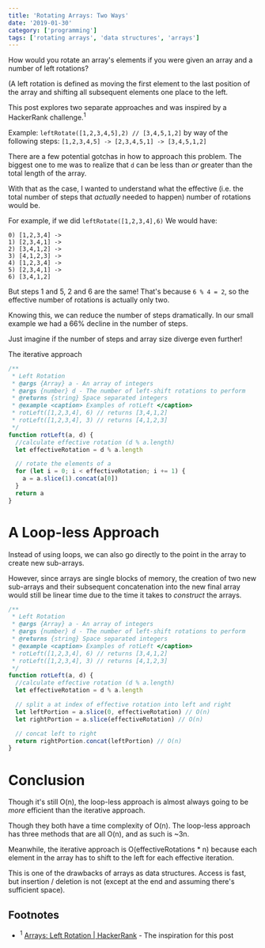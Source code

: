 ```yaml
---
title: 'Rotating Arrays: Two Ways'
date: '2019-01-30'
category: ['programming']
tags: ['rotating arrays', 'data structures', 'arrays']
---
```


How would you rotate an array's elements if you were given an array and a number of left rotations?

(A left rotation is defined as moving the first element to the last position of the array and shifting all subsequent elements one place to the left.

This post explores two separate approaches and was inspired by a HackerRank challenge.<sup>1</sup>

Example:
`leftRotate([1,2,3,4,5],2) // [3,4,5,1,2]`
by way of the following steps:
`[1,2,3,4,5] -> [2,3,4,5,1] -> [3,4,5,1,2]`

There are a few potential gotchas in how to approach this problem. The biggest one to me was to realize that `d` can be less than _or_ greater than the total length of the array.

With that as the case, I wanted to understand what the effective (i.e. the total number of steps that _actually_ needed to happen) number of rotations would be.

For example, if we did `leftRotate([1,2,3,4],6)`
We would have:

```
0) [1,2,3,4] ->
1) [2,3,4,1] ->
2) [3,4,1,2] ->
3) [4,1,2,3] ->
4) [1,2,3,4] ->
5) [2,3,4,1] ->
6) [3,4,1,2]
```

But steps 1 and 5, 2 and 6 are the same! That's because `6 % 4 = 2`, so the effective number of rotations is actually only two.

Knowing this, we can reduce the number of steps dramatically. In our small example we had a 66% decline in the number of steps.

Just imagine if the number of steps and array size diverge even further!

The iterative approach

```js
/**
 * Left Rotation
 * @args {Array} a - An array of integers
 * @args {number} d - The number of left-shift rotations to perform
 * @returns {string} Space separated integers
 * @example <caption> Examples of rotLeft </caption>
 * rotLeft([1,2,3,4], 6) // returns [3,4,1,2]
 * rotLeft([1,2,3,4], 3) // returns [4,1,2,3]
 */
function rotLeft(a, d) {
  //calculate effective rotation (d % a.length)
  let effectiveRotation = d % a.length

  // rotate the elements of a
  for (let i = 0; i < effectiveRotation; i += 1) {
    a = a.slice(1).concat(a[0])
  }
  return a
}
```

# A Loop-less Approach

Instead of using loops, we can also go directly to the point in the array to create new sub-arrays.

However, since arrays are single blocks of memory, the creation of two new sub-arrays and their subsequent concatenation into the new final array would still be linear time due to the time it takes to _construct_ the arrays.

```js
/**
 * Left Rotation
 * @args {Array} a - An array of integers
 * @args {number} d - The number of left-shift rotations to perform
 * @returns {string} Space separated integers
 * @example <caption> Examples of rotLeft </caption>
 * rotLeft([1,2,3,4], 6) // returns [3,4,1,2]
 * rotLeft([1,2,3,4], 3) // returns [4,1,2,3]
 */
function rotLeft(a, d) {
  //calculate effective rotation (d % a.length)
  let effectiveRotation = d % a.length

  // split a at index of effective rotation into left and right
  let leftPortion = a.slice(0, effectiveRotation) // O(n)
  let rightPortion = a.slice(effectiveRotation) // O(n)

  // concat left to right
  return rightPortion.concat(leftPortion) // O(n)
}
```

# Conclusion

Though it's still O(n), the loop-less approach is almost always going to be _more_ efficient than the iterative approach.

Though they both have a time complexity of O(n). The loop-less approach has three methods that are all O(n), and as such is ~3n.

Meanwhile, the iterative approach is O(effectiveRotations \* n) because each element in the array has to shift to the left for each effective iteration.

This is one of the drawbacks of arrays as data structures. Access is fast, but insertion / deletion is not (except at the end and assuming there's sufficient space).

## Footnotes

- <sup>1</sup> [Arrays: Left Rotation | HackerRank](https://www.hackerrank.com/challenges/ctci-array-left-rotation/problem?h_l=interview&playlist_slugs%5B%5D=interview-preparation-kit&playlist_slugs%5B%5D=arrays) - The inspiration for this post

